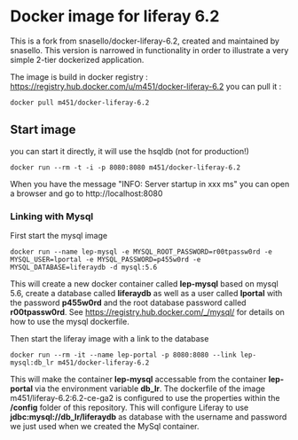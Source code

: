 # Docker image for liferay 6.2
This is a fork from snasello/docker-liferay-6.2, created and maintained by snasello. This version is narrowed in functionality in order to illustrate a very simple 2-tier dockerized application.

The image is build in docker registry : https://registry.hub.docker.com/u/m451/docker-liferay-6.2
you can pull it :
```
docker pull m451/docker-liferay-6.2
```

## Start image
you can start it directly, it will use the hsqldb (not for production!)
```
docker run --rm -t -i -p 8080:8080 m451/docker-liferay-6.2 
```
When you have the message "INFO: Server startup in xxx ms" you can open a browser and go to http://localhost:8080

### Linking with Mysql
First start the mysql image
```
docker run --name lep-mysql -e MYSQL_ROOT_PASSWORD=r00tpassw0rd -e MYSQL_USER=lportal -e MYSQL_PASSWORD=p455w0rd -e MYSQL_DATABASE=liferaydb -d mysql:5.6
```
This will create a new docker container called **lep-mysql** based on mysql 5.6, create a database called **liferaydb** as well as a user called **lportal** with the password **p455w0rd** and the root database password called **r00tpassw0rd**.
See https://registry.hub.docker.com/_/mysql/ for details on how to use the mysql dockerfile.

Then start the liferay image with a link to the database
```
docker run --rm -it --name lep-portal -p 8080:8080 --link lep-mysql:db_lr m451/docker-liferay-6.2
```

This will make the container **lep-mysql** accessable from the container **lep-portal** via the environment variable **db_lr**. The dockerfile of the image m451/liferay-6.2:6.2-ce-ga2 is configured to use the properties within the **/config** folder of this repository. This will configure Liferay to use **jdbc:mysql://db_lr/liferaydb** as database with the username and password we just used when we created the MySql container.
